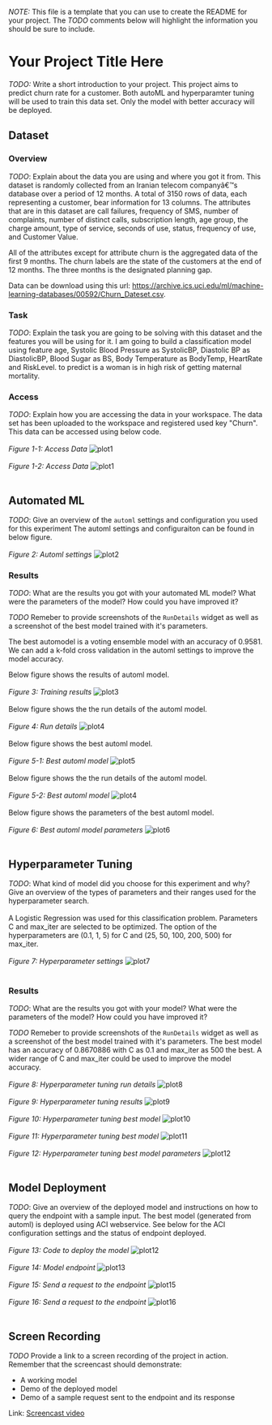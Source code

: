 *NOTE:* This file is a template that you can use to create the README for your project. The *TODO* comments below will highlight the information you should be sure to include.

# Your Project Title Here

*TODO:* Write a short introduction to your project.
This project aims to predict churn rate for a customer. Both autoML and hyperparamter tuning will be used
to train this data set. Only the model with better accuracy will be deployed. 

## Dataset

### Overview
*TODO*: Explain about the data you are using and where you got it from.
This dataset is randomly collected from an Iranian telecom companyâ€™s database over a period of 12 months. A total of 3150 rows of data, each representing a customer, bear information for 13 columns. The attributes that are in this dataset
are call failures, frequency of SMS, number of complaints, number of distinct calls, subscription length, age group, the charge amount, type of service, seconds of use, status, frequency of use, and Customer Value.

All of the attributes except for attribute churn is the aggregated data of the first 9 months. The churn labels are the state of the customers at the end of 12 months. The three months is the designated planning gap.

Data can be download using this url: https://archive.ics.uci.edu/ml/machine-learning-databases/00592/Churn_Dateset.csv.

### Task
*TODO*: Explain the task you are going to be solving with this dataset and the features you will be using for it.
I am going to build a classification model using feature age, Systolic Blood Pressure as SystolicBP, Diastolic BP as DiastolicBP, Blood Sugar as BS, Body Temperature as BodyTemp, HeartRate and RiskLevel. 
to predict is a woman is in high risk of getting maternal mortality.

### Access
*TODO*: Explain how you are accessing the data in your workspace.
The data set has been uploaded to the workspace and registered used key "Churn". 
This data can be accessed using below code.<br/><br/>
*Figure 1-1: Access Data*
![plot1](./images/0-1.PNG)
<br/><br/>
*Figure 1-2: Access Data*
![plot1](./images/0-2.PNG)
<br/><br/>

## Automated ML
*TODO*: Give an overview of the `automl` settings and configuration you used for this experiment
The automl settings and configuraiton can be found in below figure.  <br/><br/>
*Figure 2: Automl settings*
![plot2](./images/2-1.PNG)


### Results
*TODO*: What are the results you got with your automated ML model? What were the parameters of the model? How could you have improved it?

*TODO* Remeber to provide screenshots of the `RunDetails` widget as well as a screenshot of the best model trained with it's parameters.

The best automodel is a voting ensemble model with an accuracy of 0.9581. 
We can add a k-fold cross validation in the automl settings to improve the model accuracy.

Below figure shows the results of automl model.  <br/><br/>
*Figure 3: Training results*
![plot3](./images/2-2.PNG)
<br/><br/>
Below figure shows the the run details of the automl model.  <br/><br/>
*Figure 4: Run details*
![plot4](./images/2-3.PNG)
<br/><br/>
Below figure shows the best automl model.  <br/><br/>
*Figure 5-1: Best automl model*
![plot5](./images/2-4.PNG)
<br/><br/>
Below figure shows the the run details of the automl model.  <br/><br/>
*Figure 5-2: Best automl model*
![plot4](./images/2-5.PNG)
<br/><br/>
Below figure shows the parameters of the best automl model.  <br/><br/>
*Figure 6: Best automl model parameters*
![plot6](./images/2-6.PNG)
<br/><br/>

## Hyperparameter Tuning
*TODO*: What kind of model did you choose for this experiment and why? Give an overview of the types of parameters and their ranges used for the hyperparameter search.<br/><br/>
A Logistic Regression was used for this classification problem. 
Parameters C and max_iter are selected to be optimized. 
The option of the hyperparameters are (0.1, 1, 5) for C and (25, 50, 100, 200, 500) for max_iter. 
<br/><br/>
*Figure 7: Hyperparameter settings*
![plot7](./images/1-1.PNG)
<br/><br/>

### Results
*TODO*: What are the results you got with your model? What were the parameters of the model? How could you have improved it?

*TODO* Remeber to provide screenshots of the `RunDetails` widget as well as a screenshot of the best model trained with it's parameters.
The best model has an accuracy of 0.8670886 with C as 0.1 and max_iter as 500 the best. A wider range of C and max_iter could be used to improve the model accuracy.
<br/><br/>
*Figure 8: Hyperparameter tuning run details*
![plot8](./images/1-2.PNG)
<br/><br/>
*Figure 9: Hyperparameter tuning results*
![plot9](./images/1-3.PNG)
<br/><br/>
*Figure 10: Hyperparameter tuning best model*
![plot10](./images/1-4.PNG)
<br/><br/>
*Figure 11: Hyperparameter tuning best model*
![plot11](./images/1-5.PNG)
<br/><br/>
*Figure 12: Hyperparameter tuning best model parameters*
![plot12](./images/1-6.PNG)
<br/><br/>

## Model Deployment
*TODO*: Give an overview of the deployed model and instructions on how to query the endpoint with a sample input.
The best model (generated from automl) is deployed using ACI webservice. See below for the ACI configuration settings and the status of endpoint deployed.
<br/><br/>
*Figure 13: Code to deploy the model*
![plot12](./images/3-1.PNG)
<br/><br/>
*Figure 14: Model endpoint*
![plot13](./images/3-2.PNG)
<br/><br/>
*Figure 15: Send a request to the endpoint*
![plot15](./images/3-3.PNG)
<br/><br/>
*Figure 16: Send a request to the endpoint*
![plot16](./images/3-4.PNG)
<br/><br/>

## Screen Recording
*TODO* Provide a link to a screen recording of the project in action. Remember that the screencast should demonstrate:
- A working model
- Demo of the deployed  model
- Demo of a sample request sent to the endpoint and its response

Link: <a href="https://www.youtube.com/watch?v=YXz6kT5-pSE" target="_blank">Screencast video</a>